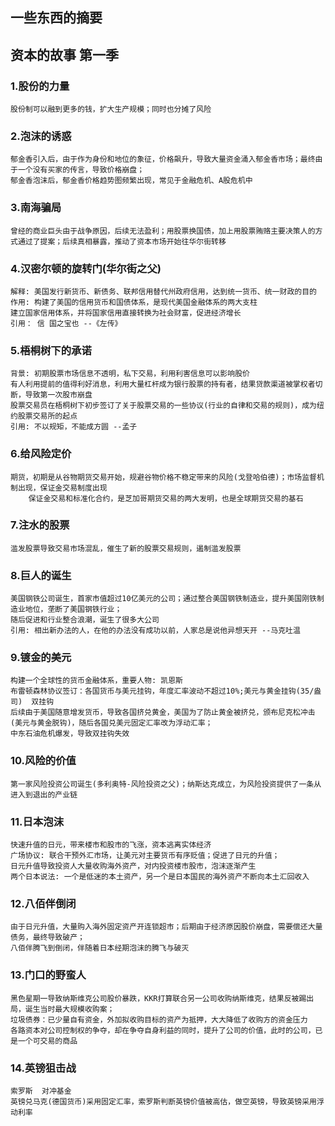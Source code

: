 ## 一些东西的摘要

## 资本的故事 第一季
### 1.股份的力量
```textmate
股份制可以融到更多的钱，扩大生产规模；同时也分摊了风险
```
### 2.泡沫的诱惑
```textmate
郁金香引入后，由于作为身份和地位的象征，价格飙升，导致大量资金涌入郁金香市场；最终由于一个没有买家的传言，导致价格崩盘；
郁金香泡沫后，郁金香价格趋势图频繁出现，常见于金融危机、A股危机中
```
### 3.南海骗局
```textmate
曾经的商业巨头由于战争原因，后续无法盈利；用股票换国债，加上用股票贿赂主要决策人的方式通过了提案；后续真相暴露，推动了资本市场开始往华尔街转移
```
### 4.汉密尔顿的旋转门(华尔街之父)
```textmate
解释: 美国发行新货币、新债务、联邦信用替代州政府信用，达到统一货币、统一财政的目的
作用: 构建了美国的信用货币和国债体系，是现代美国金融体系的两大支柱
建立国家信用体系，并将国家信用直接转换为社会财富，促进经济增长
引用： 信 国之宝也 --《左传》
```
### 5.梧桐树下的承诺
```textmate
背景: 初期股票市场信息不透明，私下交易，利用利害信息可以影响股价
有人利用提前的值得利好消息，利用大量杠杆成为银行股票的持有者，结果贷款渠道被掌权者切断，导致第一次股市崩盘
股票交易员在梧桐树下初步签订了关于股票交易的一些协议(行业的自律和交易的规则)，成为纽约股票交易所的起点
引用: 不以规矩，不能成方圆 --孟子
```
### 6.给风险定价
```textmate
期货，初期是从谷物期货交易开始，规避谷物价格不稳定带来的风险(戈登哈伯德)；市场监督机制出现，保证金交易制度出现
    保证金交易和标准化合约，是芝加哥期货交易的两大发明，也是全球期货交易的基石
```
### 7.注水的股票
```textmate
滥发股票导致交易市场混乱，催生了新的股票交易规则，遏制滥发股票
```
### 8.巨人的诞生
```textmate
美国钢铁公司诞生，首家市值超过10亿美元的公司；通过整合美国钢铁制造业，提升美国刚铁制造业地位，垄断了美国钢铁行业；
随后促进和行业整合浪潮，诞生了很多大公司
引用: 相出新办法的人，在他的办法没有成功以前，人家总是说他异想天开 --马克吐温
```
### 9.镀金的美元
```textmate
构建一个全球性的货币金融体系，重要人物: 凯恩斯 
布雷顿森林协议签订：各国货币与美元挂钩，年度汇率波动不超过10%;美元与黄金挂钩(35/盎司)  双挂钩
后续由于美国随意增发货币，导致各国挤兑黄金，美国为了防止黄金被挤兑，颁布尼克松冲击(美元与黄金脱钩)，随后各国兑美元固定汇率改为浮动汇率；
中东石油危机爆发，导致双挂钩失效
```
### 10.风险的价值
```textmate
第一家风险投资公司诞生(多利奥特-风险投资之父)；纳斯达克成立，为风险投资提供了一条从进入到退出的产业链
```

### 11.日本泡沫
```textmate
快速升值的日元，带来楼市和股市的飞涨，资本逃离实体经济
广场协议: 联合干预外汇市场，让美元对主要货币有序贬值；促进了日元的升值；
日元升值导致投资人大量收购海外资产，对内投资楼市股市，泡沫逐渐产生 
两个日本说法: 一个是低迷的本土资产，另一个是日本国民的海外资产不断向本土汇回收入
```

### 12.八佰伴倒闭
```textmate
由于日元升值，大量购入海外固定资产开连锁超市；后期由于经济原因股价崩盘，需要偿还大量债务，最终导致破产；
八佰伴腾飞到倒闭，伴随着日本经期泡沫的腾飞与破灭
```

### 13.门口的野蛮人
```textmate
黑色星期一导致纳斯维克公司股价暴跌，KKR打算联合另一公司收购纳斯维克，结果反被踢出局，诞生当时最大规模收购案；
垃圾债券：已少量自有资金，外加拟收购目标的资产为抵押，大大降低了收购方的资金压力
各路资本对公司控制权的争夺，却在争夺自身利益的同时，提升了公司的价值，此时的公司，已是一个可交易的商品 
```
### 14.英镑狙击战
```textmate
索罗斯  对冲基金
英镑兑马克(德国货币)采用固定汇率，索罗斯判断英镑价值被高估，做空英镑，导致英镑采用浮动利率
```
